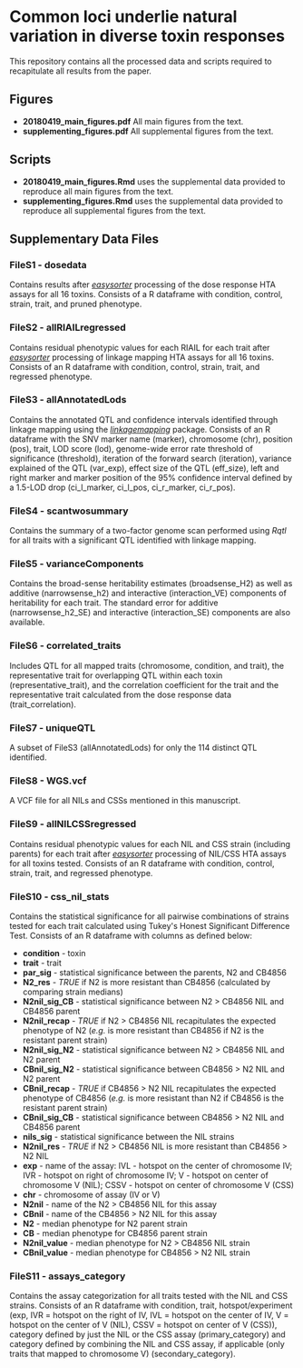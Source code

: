 # Common loci underlie natural variation in diverse toxin responses

This repository contains all the processed data and scripts required to recapitulate all results from the paper.

## Figures
- **20180419_main_figures.pdf** All main figures from the text.
- **supplementing_figures.pdf** All supplemental figures from the text.

## Scripts

- **20180419_main_figures.Rmd** uses the supplemental data provided to reproduce all main figures from the text.
- **supplementing_figures.Rmd** uses the supplemental data provided to reproduce all supplemental figures from the text.


## Supplementary Data Files

### FileS1 - dosedata
Contains results after [*easysorter*](http://github.com/andersenlab/easysorter) processing of the dose response HTA assays for all 16 toxins. Consists of a R dataframe with condition, control, strain, trait, and pruned phenotype.

### FileS2 - allRIAILregressed
Contains residual phenotypic values for each RIAIL for each trait after [*easysorter*](http://github.com/andersenlab/easysorter) processing of linkage mapping HTA assays for all 16 toxins. Consists of an R dataframe with condition, control, strain, trait, and regressed phenotype.

### FileS3 - allAnnotatedLods
Contains the annotated QTL and confidence intervals identified through linkage mapping using the [*linkagemapping*](http://github.com/andersenlab/linkagemapping) package. Consists of an R dataframe with the SNV marker name (marker), chromosome (chr), position (pos), trait, LOD score (lod), genome-wide error rate threshold of significance (threshold), iteration of the forward search (iteration), variance explained of the QTL (var_exp), effect size of the QTL (eff_size), left and right marker and marker position of the 95% confidence interval defined by a 1.5-LOD drop (ci_l_marker, ci_l_pos, ci_r_marker, ci_r_pos).

### FileS4 - scantwosummary
Contains the summary of a two-factor genome scan performed using *Rqtl* for all traits with a significant QTL identified with linkage mapping.

### FileS5 - varianceComponents
Contains the broad-sense heritability estimates (broadsense_H2) as well as additive (narrowsense_h2) and interactive (interaction_VE) components of heritability for each trait. The standard error for additive (narrowsense_h2_SE) and interactive (interaction_SE) components are also available.

### FileS6 - correlated_traits
Includes QTL for all mapped traits (chromosome, condition, and trait), the representative trait for overlapping QTL within each toxin (representative_trait), and the correlation coefficient for the trait and the representative trait calculated from the dose response data (trait_correlation).

### FileS7 - uniqueQTL
A subset of FileS3 (allAnnotatedLods) for only the 114 distinct QTL identified.

### FileS8 - WGS.vcf
A VCF file for all NILs and CSSs mentioned in this manuscript.

### FileS9 - allNILCSSregressed
Contains residual phenotypic values for each NIL and CSS strain (including parents) for each trait after [*easysorter*](http://github.com/andersenlab/easysorter) processing of NIL/CSS HTA assays for all toxins tested. Consists of an R dataframe with condition, control, strain, trait, and regressed phenotype.

### FileS10 - css_nil_stats
Contains the statistical significance for all pairwise combinations of strains tested for each trait calculated using Tukey's Honest Significant Difference Test. Consists of an R dataframe with columns as defined below:
- **condition** - toxin
- **trait** - trait
- **par_sig** - statistical significance between the parents, N2 and CB4856
- **N2_res** - *TRUE* if N2 is more resistant than CB4856 (calculated by comparing strain medians)
- **N2nil_sig_CB** - statistical significance between N2 > CB4856 NIL and CB4856 parent
- **N2nil_recap** - *TRUE* if N2 > CB4856 NIL recapitulates the expected phenotype of N2 (*e.g.* is more resistant than CB4856 if N2 is the resistant parent strain)
- **N2nil_sig_N2** - statistical significance between N2 > CB4856 NIL and N2 parent
- **CBnil_sig_N2** - statistical significance between CB4856 > N2 NIL and N2 parent
- **CBnil_recap** - *TRUE* if CB4856 > N2 NIL recapitulates the expected phenotype of CB4856 (*e.g.* is more resistant than N2 if CB4856 is the resistant parent strain)
- **CBnil_sig_CB** - statistical significance between CB4856 > N2 NIL and CB4856 parent
- **nils_sig** - statistical significance between the NIL strains
- **N2nil_res** - *TRUE* if N2 > CB4856 NIL is more resistant than CB4856 > N2 NIL
- **exp** - name of the assay: IVL - hotspot on the center of chromosome IV; IVR - hotspot on right of chromosome IV; V - hotspot on center of chromosome V (NIL); CSSV - hotspot on center of chromosome V (CSS)
- **chr** - chromosome of assay (IV or V)
- **N2nil** - name of the N2 > CB4856 NIL for this assay
- **CBnil** - name of the CB4856 > N2 NIL for this assay
- **N2** - median phenotype for N2 parent strain
- **CB** - median phenotype for CB4856 parent strain
- **N2nil_value** - median phenotype for N2 > CB4856 NIL strain
- **CBnil_value** - median phenotype for CB4856 > N2 NIL strain

### FileS11 - assays_category
Contains the assay categorization for all traits tested with the NIL and CSS strains. Consists of an R dataframe with condition, trait, hotspot/experiment (exp, IVR = hotspot on the right of IV, IVL = hotspot on the center of IV, V = hotspot on the center of V (NIL), CSSV = hotspot on center of V (CSS)), category defined by just the NIL or the CSS assay (primary_category) and category defined by combining the NIL and CSS assay, if applicable (only traits that mapped to chromosome V) (secondary_category).
